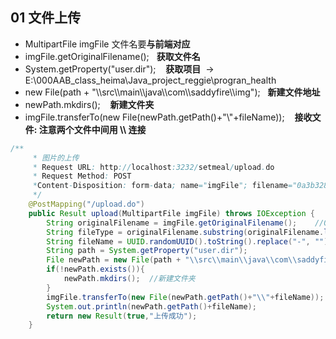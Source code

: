 ## 01 文件上传

- MultipartFile imgFile 文件名要**与前端对应**
- imgFile.getOriginalFilename();   **获取文件名**
- System.getProperty("user.dir");    **获取项目**  -\> E:\\000AAB\_class\_heima\\Java\_project\_reggie\\progran_health 
- new File(path + "\\\src\\\main\\\java\\\com\\\saddyfire\\\img");   **新建文件地址**
- newPath.mkdirs();    **新建文件夹**
- imgFile.transferTo(new File(newPath.getPath()+"\\\"+fileName));    **接收文件: 注意两个文件中间用 \\\ 连接**

```java
/**
     * 图片的上传
     * Request URL: http://localhost:3232/setmeal/upload.do
     * Request Method: POST
     *Content-Disposition: form-data; name="imgFile"; filename="0a3b3288-3446-4420-bbff-f263d0c02d8e.jpg"
     */
    @PostMapping("/upload.do")
    public Result upload(MultipartFile imgFile) throws IOException {
        String originalFilename = imgFile.getOriginalFilename();    //0a3b3288-3446-4420-bbff-f263d0c02d8e.jpg
        String fileType = originalFilename.substring(originalFilename.lastIndexOf("."));    //获取拓展名
        String fileName = UUID.randomUUID().toString().replace("-", "") + fileType;//随机文件名
        String path = System.getProperty("user.dir");
        File newPath = new File(path + "\\src\\main\\java\\com\\saddyfire\\img");
        if(!newPath.exists()){
            newPath.mkdirs();  //新建文件夹
        }
        imgFile.transferTo(new File(newPath.getPath()+"\\"+fileName));		//接收文件
        System.out.println(newPath.getPath()+fileName);
        return new Result(true,"上传成功");
    }
```